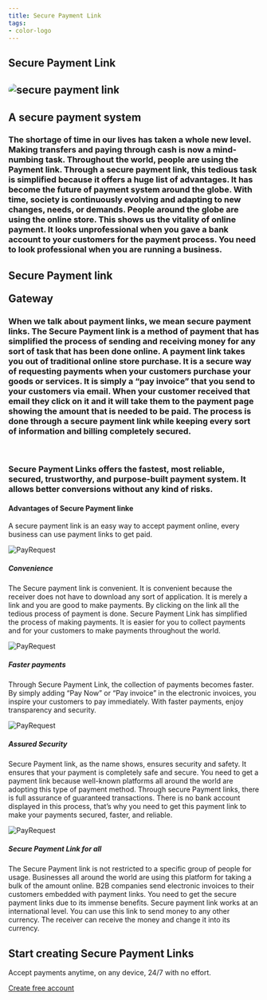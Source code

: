 ```yaml
---
title: Secure Payment Link
tags:
- color-logo
---
```


<section class="breadcrumb-area">
         <div class="breadcrumb-shape"></div>
         <div class="container">
            <div class="row">
               <div class="col-lg-12">
                  <div class="breadcrumb-inn">
                     <div class="section-title wow fadeInUp" data-wow-duration="1s" data-wow-delay="0.3s" style="visibility: visible; animation-duration: 1s; animation-delay: 0.3s; animation-name: fadeInUp;">
                       <h1> Secure <span>Payment Link</span></h1>
                     </div>
                  </div>
               </div>
            </div>
         </div>
</section>



<section class="about-page-section section_100">
         <div class="container">
            <div class="row">
               <div class="col-lg-12">

</div>
            </div>
            <div class="row align-items-center">
               <div class="col-lg-4 lg-1">
   <div class="about-page-left wow fadeInLeft" data-wow-duration="1s" data-wow-delay="0.5s" style="visibility: visible; animation-duration: 1s; animation-delay: 0.5s; animation-name: fadeInLeft;">
                     <h2 class="mr-5"><div class="">
 <img src="https://payrequest.io/assets/img/banners/payrequest-dashboard-v2.png" alt="secure payment link" style="
    border-radius: 20px;
">
                     </div></h2>
                  </div>
               </div>
               <div class="col-lg-7">
                  <div class="about-page-text wow fadeInRight" data-wow-duration="1s" data-wow-delay="0.6s" style="visibility: visible; animation-duration: 1s; animation-delay: 0.6s; animation-name: fadeInRight;">
                     <div class="section-title wow fadeInUp" data-wow-duration="1s" data-wow-delay="0.3s" style="visibility: visible; animation-duration: 1s; animation-delay: 0.3s; animation-name: fadeInUp;">
 <h2>A secure 
<span> payment system</span>

</h2>
                  </div>

<h3>
The shortage of time in our lives has taken a whole new level. Making transfers and paying through cash is now a mind-numbing task. Throughout the world, people are using the Payment link. Through a secure payment link, this tedious task is simplified because it offers a huge list of advantages. It has become the future of payment system around the globe. 
With time, society is continuously evolving and adapting to new changes, needs, or demands. People around the globe are using the online store. This shows us the vitality of online payment. It looks unprofessional when you gave a bank account to your customers for the payment process. You need to look professional when you are running a business. 

</h3>
</div>
</div>
</div>
</div>
</section>




<section class="blog-section section_100">
         <div class="container">
            <div class="row align-items-center">
               <div class="col-lg-10 col-md-12">
                  <div class="section-title wow fadeInLeft" data-wow-duration="1s" data-wow-delay="0.3s" style="visibility: visible; animation-duration: 1s; animation-delay: 0.3s; animation-name: fadeInLeft;">
                     <h2> Secure Payment link

<span> Gateway</span></h2>
                  </div>
               </div>
 </div>
<h3>When we talk about payment links, we mean secure payment links. The Secure Payment link is a method of payment that has simplified the process of sending and receiving money for any sort of task that has been done online. 
A payment link takes you out of traditional online store purchase. It is a secure way of requesting payments when your customers purchase your goods or services. It is simply a “pay invoice” that you send to your customers via email. When your customer received that email they click on it and it will take them to the payment page showing the amount that is needed to be paid. The process is done through a secure payment link while keeping every sort of information and billing completely secured.
</h3>

<br />
<h3>
Secure Payment Links offers the fastest, most reliable, secured, trustworthy, and purpose-built payment system. It allows better conversions without any kind of risks.
</h3>


</div>
</section>



<section class="contact-form section_100">
         <div class="container">
            <div class="service-details-text">
 <h4>Advantages of Secure Payment linke</h4>
 <p>
A secure payment link is an easy way to accept payment online, every business can use payment links to get paid.
</p>
                        <div class="service-works">
                           <div class="row">
                              <div class="col-md-6">
                                 <div class="service-works-item">
                                    <div class="service-works-icon">
                                  <img src="https://payrequest.io/assets/logos/Icon%20Light%20Blue%20Aqua.png?" alt="PayRequest">
                                    </div>
                                    <div class="service-works-info">
                                       <h5> Convenience</h5>
                                       <p>
The Secure payment link is convenient. It is convenient because the receiver does not have to download any sort of application. It is merely a link and you are good to make payments. By clicking on the link all the tedious process of payment is done. Secure Payment Link has simplified the process of making payments. It is easier for you to collect payments and for your customers to make payments throughout the world. 
                                       </p>
                                    </div>
                                 </div>
                              </div>
                              <div class="col-md-6">
                                 <div class="service-works-item">
                                    <div class="service-works-icon">
                                       <img src="https://payrequest.io/assets/logos/Icon%20Light%20Blue%20Aqua.png?" alt="PayRequest">
                                    </div>
                                    <div class="service-works-info">
                                        <h5> Faster payments </h5>
                                       <p>
Through Secure Payment Link, the collection of payments becomes faster. By simply adding “Pay Now” or “Pay invoice” in the electronic invoices, you inspire your customers to pay immediately. With faster payments, enjoy transparency and security. 
                                       </p>
                                    </div>
                                 </div>
                              </div>
                              <div class="col-md-6">
                                 <div class="service-works-item">
                                    <div class="service-works-icon">
                            <img src="https://payrequest.io/assets/logos/Icon%20Light%20Blue%20Aqua.png?" alt="PayRequest">
                                    </div>
                                    <div class="service-works-info">
                                       <h5> Assured Security</h5>
                                       <p>
Secure Payment link, as the name shows, ensures security and safety. It ensures that your payment is completely safe and secure. You need to get a payment link because well-known platforms all around the world are adopting this type of payment method. Through secure Payment links, there is full assurance of guaranteed transactions. There is no bank account displayed in this process, that’s why you need to get this payment link to make your payments secured, faster, and reliable.

 </p>
</div>
                                 </div>
                              </div>
                              <div class="col-md-6">
                                 <div class="service-works-item">
                                    <div class="service-works-icon">
                            <img src="https://payrequest.io/assets/logos/Icon%20Light%20Blue%20Aqua.png?" alt="PayRequest">
                                    </div>
                                    <div class="service-works-info">
                                       <h5> Secure Payment Link for all</h5>
                                       <p>
The Secure Payment link is not restricted to a specific group of people for usage. Businesses all around the world are using this platform for taking a bulk of the amount online. B2B companies send electronic invoices to their customers embedded with payment links. You need to get the secure payment links due to its immense benefits. Secure payment link works at an international level. You can use this link to send money to any other currency. The receiver can receive the money and change it into its currency.
                                       </p>
                                    </div>
                                 </div>
                              </div>
                           </div>
                        </div>
                     </div>



</div>
</section>


<section class="subscribe-section innser_subscribe section_100">
<div class="container">
            <div class="row">
               <div class="col-lg-12">
                  <div class="subscribe-box wow fadeInUp" data-wow-duration="1s" data-wow-delay="0.3s" style="visibility: visible; animation-duration: 1s; animation-delay: 0.3s; animation-name: fadeInUp;">
                     <div class="section-title">
                        <h2>Start creating <span>Secure Payment Links </span></h2>
                        <p>
Accept payments anytime, on any device, 24/7 with no effort.   
</p>
                     </div>
<a href="https://dashboard.payrequest.io/" class="theme-btn-white wow fadeInUp" data-wow-duration="2s" data-wow-delay="0.5s" style="visibility: visible; animation-duration: 2s; animation-delay: 0.5s; animation-name: fadeInUp;">
Create free account   <span class="fa fa-chevron-right" aria-hidden="true"></span></a>
</div>
               </div>
            </div>
         </div>
</section>